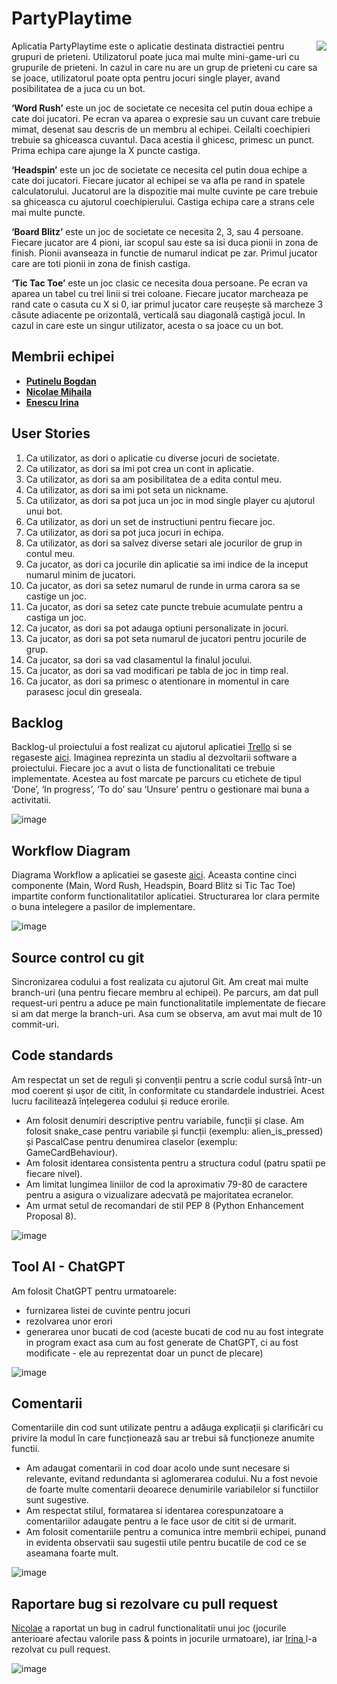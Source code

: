 # PartyPlaytime

<img align="right" src="https://mir-s3-cdn-cf.behance.net/project_modules/disp/8aafd6121516019.60c7cf2e396a4.gif"> </img>

Aplicatia PartyPlaytime este o aplicatie destinata distractiei pentru grupuri de prieteni. Utilizatorul poate juca mai multe mini-game-uri cu grupurile de prieteni. In cazul in care nu are un grup de prieteni cu care sa se joace, utilizatorul poate opta pentru jocuri single player, avand posibilitatea de a juca cu un bot. 

**‘Word Rush’** este un joc de societate ce necesita cel putin doua echipe a cate doi jucatori. Pe ecran va aparea o expresie sau un cuvant care trebuie mimat, desenat sau descris de un membru al echipei. Ceilalti coechipieri trebuie sa ghiceasca cuvantul. Daca acestia il ghicesc, primesc un punct. Prima echipa care ajunge la X puncte castiga.  

**‘Headspin’** este un joc de societate ce necesita cel putin doua echipe a cate doi jucatori. Fiecare jucator al echipei se va afla pe rand in spatele calculatorului. Jucatorul are la dispozitie mai multe cuvinte pe care trebuie sa ghiceasca cu ajutorul coechipierului. Castiga echipa care a strans cele mai multe puncte.

**‘Board Blitz’** este un joc de societate ce necesita 2, 3, sau 4 persoane. Fiecare jucator are 4 pioni, iar scopul sau este sa isi duca pionii in zona de finish. Pionii avanseaza in functie de numarul indicat pe zar. Primul jucator care are toti pionii in zona de finish castiga. 

**‘Tic Tac Toe’** este un joc clasic ce necesita doua persoane. Pe ecran va aparea un tabel cu trei linii si trei coloane. Fiecare jucator marcheaza pe rand cate o casuta cu X si 0, iar primul jucator care reușește să marcheze 3 căsute adiacente pe orizontală, verticală sau diagonală caștigă jocul. In cazul in care este un singur utilizator, acesta o sa joace cu un bot.


## Membrii echipei 
- **[Putinelu Bogdan](https://github.com/bogdanputinelu)**
- **[Nicolae Mihaila](https://github.com/MihailaNicolae)**
- **[Enescu Irina ](https://github.com/irinaenescu2002)**

## User Stories 

1.	Ca utilizator, as dori o aplicatie cu diverse jocuri de societate.
2.	Ca utilizator, as dori sa imi pot crea un cont in aplicatie. 
3.	Ca utilizator, as dori sa am posibilitatea de a edita contul meu. 
4.	Ca utilizator, as dori sa imi pot seta un nickname. 
5.	Ca utilizator, as dori sa pot juca un joc in mod single player cu ajutorul unui bot. 
6.	Ca utilizator, as dori un set de instructiuni pentru fiecare joc.
7.	Ca utilizator, as dori sa pot juca jocuri in echipa.
8.	Ca utilizator, as dori sa salvez diverse setari ale jocurilor de grup in contul meu.
9.	Ca jucator, as dori ca jocurile din aplicatie sa imi indice de la inceput numarul minim de jucatori.
10.	Ca jucator, as dori sa setez numarul de runde in urma carora sa se castige un joc.
11.	Ca jucator, as dori sa setez cate puncte trebuie acumulate pentru a castiga un joc.
12.	Ca jucator, as dori sa pot adauga optiuni personalizate in jocuri.
13.	Ca jucator, as dori sa pot seta numarul de jucatori pentru jocurile de grup.
14.	Ca jucator, sa dori sa vad clasamentul la finalul jocului.
15.	Ca jucator, as dori sa vad modificari pe tabla de joc in timp real.
16.	Ca jucator, as dori sa primesc o atentionare in momentul in care parasesc jocul din greseala. 


## Backlog 
Backlog-ul proiectului a fost realizat cu ajutorul aplicatiei [Trello](https://trello.com/create-first-team) si se regaseste [aici](https://github.com/bogdanputinelu/uni-PartyPlaytime/tree/main/trelloBacklog). Imaginea reprezinta un stadiu al dezvoltarii software a proiectului. Fiecare joc a avut o lista de functionalitati ce trebuie implementate. Acestea au fost marcate pe parcurs cu etichete de tipul ‘Done’, ‘In progress’, ‘To do’ sau ‘Unsure’ pentru o gestionare mai buna a activitatii.

![image](https://github.com/bogdanputinelu/uni-PartyPlaytime/assets/93870739/90a3169c-193b-49a9-b78d-0d9510e8a6e2)

## Workflow Diagram 

Diagrama Workflow a aplicatiei se gaseste [aici](https://github.com/bogdanputinelu/uni-PartyPlaytime/tree/main/diagrameWorkflow). Aceasta contine cinci componente (Main, Word Rush, Headspin, Board Blitz si Tic Tac Toe) impartite conform functionalitatilor aplicatiei. Structurarea lor clara permite o buna intelegere a pasilor de implementare. 

![image](https://github.com/bogdanputinelu/uni-PartyPlaytime/assets/93870739/45eafa9f-7e17-4ccf-87a8-e9571437d99b)


## Source control cu git

Sincronizarea codului a fost realizata cu ajutorul Git. Am creat mai multe branch-uri (una pentru fiecare membru al echipei). Pe parcurs, am dat pull request-uri pentru a aduce pe main functionalitatile implementate de fiecare si am dat merge la branch-uri. Asa cum se observa, am avut mai mult de 10 commit-uri. 

## Code standards 

Am respectat un set de reguli și convenții pentru a scrie codul sursă într-un mod coerent și ușor de citit, în conformitate cu standardele industriei. Acest lucru facilitează înțelegerea codului și reduce erorile.
- Am folosit denumiri descriptive pentru variabile, funcții și clase. Am folosit snake_case pentru variabile și funcții (exemplu: alien_is_pressed) și PascalCase pentru denumirea claselor (exemplu: GameCardBehaviour).
- Am folosit identarea consistenta pentru a structura codul (patru spatii pe fiecare nivel).
- Am limitat lungimea liniilor de cod la aproximativ 79-80 de caractere pentru a asigura o vizualizare adecvată pe majoritatea ecranelor.
- Am urmat setul de recomandari de stil PEP 8 (Python Enhancement Proposal 8). 

![image](https://github.com/bogdanputinelu/uni-PartyPlaytime/assets/93870739/bc201f03-28e1-4622-af95-14df3cd35acc)

## Tool AI - ChatGPT 

Am folosit ChatGPT pentru urmatoarele: 
- furnizarea listei de cuvinte pentru jocuri 
- rezolvarea unor erori 
- generarea unor bucati de cod (aceste bucati de cod nu au fost integrate in program exact asa cum au fost generate de ChatGPT, ci au fost modificate - ele au reprezentat doar un punct de plecare)

![image](https://github.com/bogdanputinelu/uni-PartyPlaytime/assets/93870739/46709e9f-8a7f-4b73-9e58-7c584dfc4518)

## Comentarii  

Comentariile din cod sunt utilizate pentru a adăuga explicații și clarificări cu privire la modul în care funcționează sau ar trebui să funcționeze anumite functii. 
- Am adaugat comentarii in cod doar acolo unde sunt necesare si relevante, evitand redundanta si aglomerarea codului. Nu a fost nevoie de foarte multe comentarii deoarece denumirile variabilelor si functiilor sunt sugestive.
- Am respectat stilul, formatarea si identarea corespunzatoare a comentariilor adaugate pentru a le face usor de citit si de urmarit. 
- Am folosit comentariile pentru a comunica intre membrii echipei, punand in evidenta observatii sau sugestii utile pentru bucatile de cod ce se aseamana foarte mult. 

![image](https://github.com/bogdanputinelu/uni-PartyPlaytime/assets/93870739/f59213d2-980c-4e02-9785-e0a7c50e9685)

## Raportare bug si rezolvare cu pull request 
[Nicolae](https://github.com/MihailaNicolae) a raportat un bug in cadrul functionalitatii unui joc (jocurile anterioare afectau valorile pass & points in jocurile urmatoare), iar [Irina ](https://github.com/irinaenescu2002) l-a rezolvat cu pull request. 

![image](https://github.com/bogdanputinelu/uni-PartyPlaytime/assets/93870739/5e2db323-c01f-4477-ba54-c62d00f130ac)




